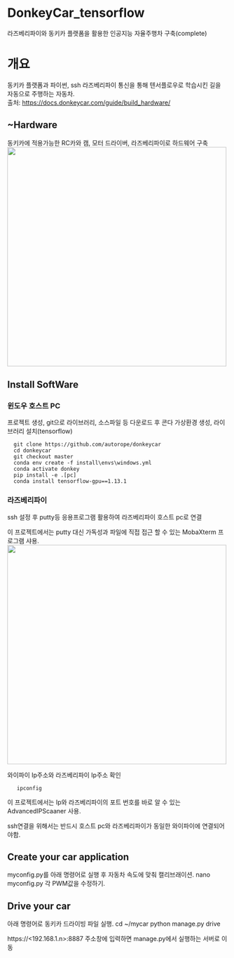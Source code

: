 # DonkeyCar_tensorflow
라즈베리파이와 동키카 플랫폼을 활용한 인공지능 자율주행차 구축(complete)

# 개요      
동키카 플랫폼과 파이썬, ssh 라즈베리파이 통신을 통해 텐서플로우로 학습시킨 길을 자동으로 주행하는 자동차.     
출처: https://docs.donkeycar.com/guide/build_hardware/

## ~Hardware
동키카에 적용가능한 RC카와 캠, 모터 드라이버, 라즈베리파이로 하드웨어 구축
<img width="500" src="https://user-images.githubusercontent.com/33739448/102475142-dc4c5d00-409c-11eb-94a3-97d54a1e6a54.jpg">

## Install SoftWare      
 ### 윈도우 호스트 PC     
 프로젝트 생성, git으로 라이브러리, 소스파일 등 다운로드 후 콘다 가상환경 생성, 라이브러리 설치(tensorflow)       
 
      git clone https://github.com/autorope/donkeycar
      cd donkeycar
      git checkout master
      conda env create -f install\envs\windows.yml     
      conda activate donkey     
      pip install -e .[pc]     
      conda install tensorflow-gpu==1.13.1      
      
### 라즈베리파이
 ssh 설정 후 putty등 응용프로그램 활용하여 라즈베리파이 호스트 pc로 연결     
 
 이 프로젝트에서는 putty 대신 가독성과 파일에 직접 접근 할 수 있는 MobaXterm 프로그램 샤용.
 <img width="500" src="https://user-images.githubusercontent.com/33739448/102475965-e0c54580-409d-11eb-8a68-0a24e2d195c2.PNG">
 
 와이파이 Ip주소와 라즈베리파이 Ip주소 확인     
 
       ipconfig
 이 프로젝트에서는 Ip와 라즈베리파이의 포트 번호를 바로 알 수 있는 AdvancedIPScaaner 사용.
 
 ssh연결을 위해서는 반드시 호스트 pc와 라즈베리파이가 동일한 와이파이에 연결되어야함.
 
## Create your car application       
myconfig.py를 아래 명령어로 실행 후 자동차 속도에 맞춰 캘리브래이션.
 nano myconfig.py
 각 PWM값을 수정하기.
   
## Drive your car     
 아래 명령어로 동키카 드라이빙 파일 실행. 
   cd ~/mycar
   python manage.py drive
 
 https://<192.168.1.n>:8887 주소창에 입력하면 manage.py에서 실행하는 서버로 이동

     


